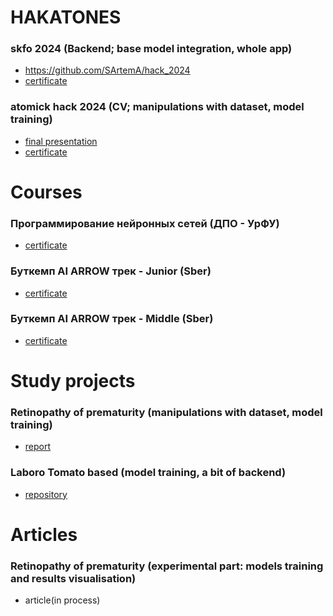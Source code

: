 # HAKATONES
<!-- (тип задачи; что делал) -->
### skfo 2024 (Backend; base model integration, whole app)
- https://github.com/SArtemA/hack_2024
- [certificate](https://github.com/SArtemA/for_resume/blob/main/skfo_2024.pdf)
### atomick hack 2024 (CV; manipulations with dataset, model training)
- [final presentation](https://docs.google.com/presentation/d/1-NTaia7MFb5pJkFgTn0XUrblAdl7VTQ-fyiH5x10V2k/edit?usp=sharing)
- [certificate](https://github.com/SArtemA/for_resume/blob/main/Certificate_2024-06-27_06_25_46.366Z.pdf)

# Courses
<!-- (Название (кто проводил)) -->
### Программирование нейронных сетей (ДПО - УрФУ)
- [certificate](https://github.com/SArtemA/for_resume/blob/main/%D0%94%D0%9F%D0%9E.pdf)
### Буткемп AI ARROW трек - Junior (Sber)
- [certificate](https://github.com/SArtemA/for_resume/blob/5431c3dd3a3b76113d1612a3a00073b0fe58aa88/e78aead7-9256-4683-97d4-27087f71e7bc.pdf)
### Буткемп AI ARROW трек - Middle (Sber)
- [certificate](https://github.com/SArtemA/for_resume/blob/5431c3dd3a3b76113d1612a3a00073b0fe58aa88/09ff3d47-87a5-4b79-977d-60ac982c5464.pdf)

# Study projects
### Retinopathy of prematurity (manipulations with dataset, model training)
- [report](https://docs.google.com/document/d/19vfgs_ONlh6rCKf-wGpf6oSeHENjos7Elw2MocMCL_0/edit)
### Laboro Tomato based (model training, a bit of backend)
- [repository](https://github.com/SArtemA/PE_22_team)

# Articles
### Retinopathy of prematurity (experimental part: models training and results visualisation)
- article(in process)
